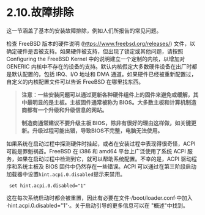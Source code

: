 # 2.10.故障排除

这一节涵盖了基本的安装故障排除，例如人们所报告的常见问题。

检查 FreeBSD 版本的硬件说明 (https://www.freebsd.org/releases/) 文件，以确定硬件是否被支持。如果硬件被支持，但出现了锁定或其他问题，请按照 Configuring the FreeBSD Kernel 中的说明建立一个定制的内核，以增加对 GENERIC 内核中不存在的设备的支持。默认内核假定大多数硬件设备在出厂时都是默认配置的，包括 IRQ、I/O 地址和 DMA 通道。如果硬件已经被重新配置过，自定义的内核配置文件可以告诉 FreeBSD 在哪里找东西。

>**注意：一些安装问题可以通过更新各种硬件组件上的固件来避免或缓解，其中最明显的是主板。主板固件通常被称为 BIOS。大多数主板和计算机制造商都有一个升级和升级信息的网站。**
>
>**制造商通常建议不要升级主板 BIOS，除非有很好的理由这样做，如关键更新。升级过程可能出错，导致BIOS不完整，电脑无法使用。**

如果系统在启动过程中探测硬件时挂起，或者在安装过程中表现得很奇怪，ACPI 可能是罪魁祸首。FreeBSD 在 i386 和 amd64 平台上广泛使用了系统 ACPI 服务，如果在启动过程中检测到它，就可以帮助系统配置。不幸的是，ACPI 驱动程序和系统主板及 BIOS 固件中仍然存在一些错误。ACPI 可以通过在第三阶段启动加载器中设置`hint.acpi.0.disabled`提示来禁用。

```
 set hint.acpi.0.disabled="1"
```
这在每次系统启动时都会被重置，因此有必要在文件·/boot/loader.conf·中加入·hint.acpi.0.disabled="1"·。关于启动引导的更多信息可以在 "概述"中找到。
